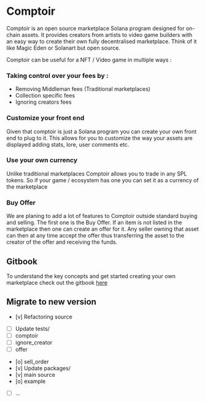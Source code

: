 # Comptoir

Comptoir is an open source marketplace Solana program designed for on-chain assets. It provides creators from artists to video game builders with an easy way to create their own fully decentralised marketplace.
Think of it like Magic Eden or Solanart but open source.

Comptoir can be useful for a NFT / Video game in multiple ways : 

### Taking control over your fees by :
* Removing Middleman fees (Traditional marketplaces)
* Collection specific fees
* Ignoring creators fees

### Customize your front end

Given that comptoir is just a Solana program you can create your own front end to plug to it.
This allows for you to customize the way your assets are displayed adding stats, lore, user comments etc.

### Use your own currency

Unlike traditional marketplaces Comptoir allows you to trade in any SPL tokens. So if your game / ecosystem has one you can set it as a currency of the marketplace

### Buy Offer

We are planing to add a lot of features to Comptoir outside standard buying and selling.
The first one is the Buy Offer. If an item is not listed in the marketplace then one can create an offer for it.
Any seller owning that asset can then at any time accept the offer thus transferring the asset to the creator of the offer and receiving the funds.

## Gitbook

To understand the key concepts and get started creating your own marketplace check out the gitbook [here](https://aurory.gitbook.io/comptoir/)


## Migrate to new version

- [v] Refactoring source
- [ ] Update tests/
-   [ ] comptoir
-   [ ] ignore_creator
-   [ ] offer
-   [o] sell_order
- [v] Update packages/
-   [v] main source
-   [o] example
- [ ] ...